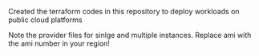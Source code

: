 Created the terraform codes in this repository to deploy workloads on public cloud platforms



Note the provider files for sinlge and multiple instances. Replace ami with the ami number in your region!
 
